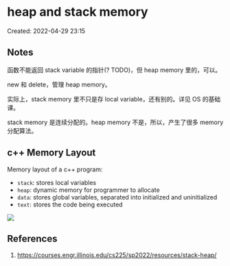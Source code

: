 # heap and stack memory

Created: 2022-04-29 23:15

## Notes

函数不能返回 stack variable 的指针(? TODO)，但 heap memory 里的，可以。

new 和 delete，管理 heap memory。

实际上，stack memory 里不只是存 local variable，还有别的。详见 OS 的基础课。

stack memory 是连续分配的。heap memory 不是，所以，产生了很多 memory 分配算法。


## c++ Memory Layout

Memory layout of a c++ program:
-   `stack`: stores local variables
-   `heap`: dynamic memory for programmer to allocate
-   `data`: stores global variables, separated into initialized and uninitialized
-   `text`: stores the code being executed

![](https://tva1.sinaimg.cn/large/e6c9d24egy1h1ix8jnq9aj209y0a83yf.jpg)


## References

1. https://courses.engr.illinois.edu/cs225/sp2022/resources/stack-heap/
